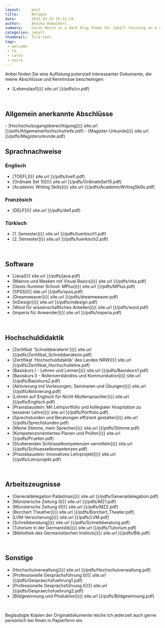 ```yaml
---
layout:     post
title:      Anlagen
date:       2015-03-23 15:31:19
author:     Annika Hamachers
summary:    Carte Noire is a dark blog theme for Jekyll focusing on a clear reading experience.
categories: jekyll
thumbnail:  file-text
tags:
 - welcome
 - to
 - carte
 - noire
---
```


Anbei finden Sie eine Auflistung potenziell interessanter Dokumente, die meine Abschlüsse und Kenntnisse bescheinigen:
- [Lebenslauf]({{ site.url }}/pdfs/cv.pdf)
<br>
<h2>Allgemein anerkannte Abschlüsse</h2>
- [Hochschulzugangsberechtigung]({{ site.url }}/pdfs/AllgemeineHochschulreife.pdf)
- [Magister-Urkunde]({{ site.url }}/pdfs/Magisterurkunde.pdf)
<br>

## Sprachnachweise   

### Englisch
- [TOEFL]({{ site.url }}/pdfs/toefl.pdf)
- [Ordinate Set 10]({{ site.url }}/pdfs/OrdinateSet10.pdf)
- [Academic Writing Skills]({{ site.url }}/pdfs/AcademicWritingSkills.pdf)

### Französich
- [DELF]({{ site.url }}/pdfs/delf.pdf)

### Türkisch
- [1. Semester]({{ site.url }}/pdfs/tuerkisch1.pdf)
- [2. Semester]({{ site.url }}/pdfs/tuerkisch2.pdf)
<br>

## Software
- [Java]({{ site.url }}/pdfs/java.pdf)
- [Makros und Masken mit Visual Basics]({{ site.url }}/pdfs/vba.pdf)
- [Gesis-Summer School: MPlus]({{ site.url }}/pdfs/MPlus.pdf)
- [SPSS]({{ site.url }}/pdfs/spss.pdf)
- [Dreamweaver]({{ site.url }}/pdfs/dreamweaver.pdf)
- [InDesign]({{ site.url }}/pdfs/indesign.pdf)
- [Word für wissenschaftliches Arbeiten]({{ site.url }}/pdfs/word.pdf)
- [Imperia für Anwender]({{ site.url }}/pdfs/imperia.pdf)
<br>

## Hochschuldidaktik
- [Zertifikat 'Schreibberaterin']({{ site.url }}/pdfs/Zertifikat_Schreibberaterin.pdf)
- [Zertifikat 'Hochschuldidaktik' des Landes NRW]({{ site.url }}/pdfs/Zertifikat_Hochschullehre.pdf)
- [Basiskurs I - Lehren und Lernen]({{ site.url }}/pdfs/Basiskurs1.pdf)
- [Basiskurs II - Rollenverständnis und Kommunikation]({{ site.url }}/pdfs/Basiskurs2.pdf)
- [Aktivierung ind Vorlesungen, Seminaren und Übungen]({{ site.url }}/pdfs/Aktivierung.pdf)
- [Lehren auf Englisch für Nicht-Muttersprachler]({{ site.url }}/pdfs/Englisch.pdf)
- [Praxisbaustein: Mit Lehrportfolio und kollegialer Hospitation zu besserer Lehre]({{ site.url }}/pdfs/Portfolio.pdf)
- [Sprechstunden und Beratungen effizient gestalten]({{ site.url }}/pdfs/Sprechstunden.pdf)
- [Meine Stimme, mein Sprechen]({{ site.url }}/pdfs/Stimme.pdf)
- [Kompetenzorientiertes Planen und Prüfen]({{ site.url }}/pdfs/Pruefen.pdf) 
- [Studierenden Schlüsselkompetenzen vermitteln]({{ site.url }}/pdfs/Schluesselkompetenzen.pdf)
- [Praxisbaustein: Innovatives Lehrprojekt]({{ site.url }}/pdfs/Lehrprojekt.pdf)
<br>

## Arbeitszeugnisse
- [Generaldelegation Palästinas]({{ site.url }}/pdfs/Generaldelegation.pdf)
- [Münstersche Zeitung I]({{ site.url }}/pdfs/MZ1.pdf)
- [Münstersche Zeitung II]({{ site.url }}/pdfs/MZ2.pdf)
- [Borchert Theather]({{ site.url }}/pdfs/Borchert_Theater.pdf)
- [LVM-Versicherung]({{ site.url }}/pdfs/LVM.pdf)
- [Schreibberatung]({{ site.url }}/pdfs/Schreibberatung.pdf)
- [Tutorium in der Germanistik]({{ site.url }}/pdfs/Tutorium.pdf)
- [Bibliothek des Germanistischen Instituts]({{ site.url }}/pdfs/Bib.pdf)
<br>

## Sonstige
- [Hochschulverwaltung]({{ site.url }}/pdfs/Hochschulverwaltung.pdf)
- [Professionelle Gesprächsführung I]({{ site.url }}/pdfs/Gespraechsfuehrung1.pdf)
- [Professionelle Gesprächsführung II]({{ site.url }}/pdfs/Gespraechsfuehrung2.pdf)
- [Bildgewinnung und Produktion]({{ site.url }}/pdfs/Bildgewinnung.pdf)
<br>

Beglaubigte Kopien der Originaldokumente reiche ich jederzeit auch gerne persönlich bei Ihnen in Papierform ein.
